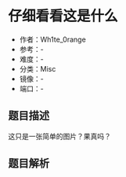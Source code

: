# 仔细看看这是什么

- 作者：Wh1te_0range
- 参考：-
- 难度：-
- 分类：Misc
- 镜像：-
- 端口：-

## 题目描述

这只是一张简单的图片？果真吗？

## 题目解析
